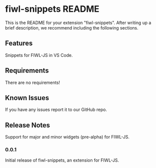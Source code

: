# fiwl-snippets README

This is the README for your extension "fiwl-snippets". After writing up a brief description, we recommend including the following sections.

## Features

Snippets for FIWL-JS in VS Code.

## Requirements

There are no requirements!

## Known Issues

If you have any issues report it to our GitHub repo.

## Release Notes

Support for major and minor widgets (pre-alpha) for FIWL-JS.

### 0.0.1

Initial release of fiwl-snippets, an extension for FIWL-JS.